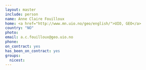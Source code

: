 ```yaml
---
layout: master
include: person
name: Anne Claire Fouilloux
home: <a href="http://www.mn.uio.no/geo/english/">UIO, GEO</a>
country: "NO"
photo:
email: a.c.fouilloux@geo.uio.no
phone:
on_contract: yes
has_been_on_contract: yes
groups:
  nicest:
---
```

